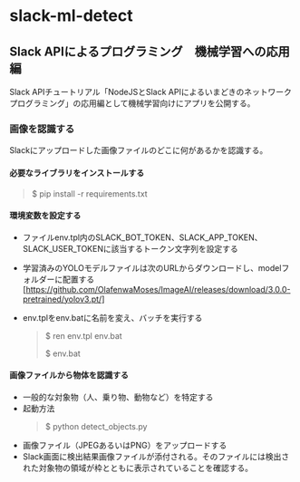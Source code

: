 # slack-ml-detect

## Slack APIによるプログラミング　機械学習への応用編

Slack APIチュートリアル「NodeJSとSlack APIによるいまどきのネットワークプログラミング」の応用編として機械学習向けにアプリを公開する。

### 画像を認識する

Slackにアップロードした画像ファイルのどこに何があるかを認識する。

#### 必要なライブラリをインストールする

>$ pip install -r requirements.txt

#### 環境変数を設定する

- ファイルenv.tpl内のSLACK_BOT_TOKEN、SLACK_APP_TOKEN、SLACK_USER_TOKENに該当するトークン文字列を設定する
- 学習済みのYOLOモデルファイルは次のURLからダウンロードし、modelフォルダーに配置する
  [https://github.com/OlafenwaMoses/ImageAI/releases/download/3.0.0-pretrained/yolov3.pt/]

- env.tplをenv.batに名前を変え、バッチを実行する
  >$ ren env.tpl env.bat
  >
  >$ env.bat

#### 画像ファイルから物体を認識する

- 一般的な対象物（人、乗り物、動物など）を特定する
- 起動方法
  >$ python detect_objects.py
- 画像ファイル（JPEGあるいはPNG）をアップロードする
- Slack画面に検出結果画像ファイルが添付される。そのファイルには検出された対象物の領域が枠とともに表示されていることを確認する。
